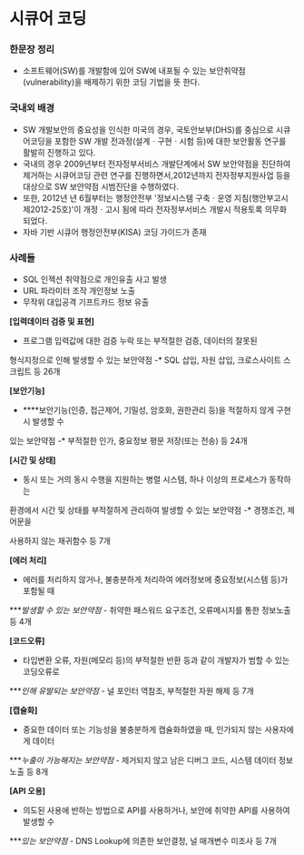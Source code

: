 # 시큐어 코딩

### 한문장 정리

- 소프트웨어(SW)를 개발함에 있어 SW에 내포될 수 있는 보안취약점(vulnerability)을 배제하기 위한 코딩 기법을 뜻 한다.

### 국내외 배경

- SW 개발보안의 중요성을 인식한 미국의 경우, 국토안보부(DHS)를 중심으로 시큐어코딩을 포함한 SW 개발 전과정(설계ㆍ구현ㆍ시험 등)에 대한 보안활동 연구를 활발히 진행하고 있다.
- 국내의 경우 2009년부터 전자정부서비스 개발단계에서 SW 보안약점을 진단하여 제거하는 시큐어코딩 관련 연구를 진행하면서,2012년까지 전자정부지원사업 등을 대상으로 SW 보안약점 시범진단을 수행하였다.
- 또한, 2012년 년 6월부터는 행정안전부 '정보시스템 구축ㆍ운영 지침(행안부고시 제2012-25호)'이 개정ㆍ고시 됨에 따라 전자정부서비스 개발시 적용토록 의무화 되었다.
- 자바 기반 시큐어 행정안전부(KISA) 코딩 가이드가 존재

### 사례들

- SQL 인젝션 취약점으로 개인유출 사고 발생
- URL 파라미터 조작 개인정보 노출
- 무작위 대입공격 기프트카드 정보 유출

**[입력데이터 검증 및 표현]** 

- 프로그램 입력값에 대한 검증 누락 또는 부적절한 검증, 데이터의 잘못된

형식지정으로 인해 발생할 수 있는 보안약점 -* SQL 삽입, 자원 삽입, 크로스사이트 스크립트 등 26개

**[보안기능]**

- ****보안기능(인증, 접근제어, 기밀성, 암호화, 권한관리 등)을 적절하지 않게 구현시 발생할 수

있는 보안약점 -* 부적절한 인가, 중요정보 평문 저장(또는 전송) 등 24개

**[시간 및 상태]**

- 동시 또는 거의 동시 수행을 지원하는 병렬 시스템, 하나 이상의 프로세스가 동작하는

환경에서 시간 및 상태를 부적절하게 관리하여 발생할 수 있는 보안약점 -* 경쟁조건, 제어문을

사용하지 않는 재귀함수 등 7개

**[에러 처리]**

- 에러를 처리하지 않거나, 불충분하게 처리하여 에러정보에 중요정보(시스템 등)가 포함될 때

****발생할 수 있는 보안약점 -* 취약한 패스워드 요구조건, 오류메시지를 통한 정보노출 등 4개

**[코드오류]** 

- 타입변환 오류, 자원(메모리 등)의 부적절한 반환 등과 같이 개발자가 범할 수 있는 코딩오류로

****인해 유발되는 보안약점 -* 널 포인터 역참조, 부적절한 자원 해제 등 7개

**[캡슐화]** 

- 중요한 데이터 또는 기능성을 불충분하게 캡슐화하였을 때, 인가되지 않는 사용자에게 데이터

****누출이 가능해지는 보안약점 -* 제거되지 않고 남은 디버그 코드, 시스템 데이터 정보노출 등 8개

**[API 오용]** 

- 의도된 사용에 반하는 방법으로 API를 사용하거나, 보안에 취약한 API를 사용하여 발생할 수

****있는 보안약점 -* DNS Lookup에 의존한 보안결정, 널 매개변수 미조사 등 7개